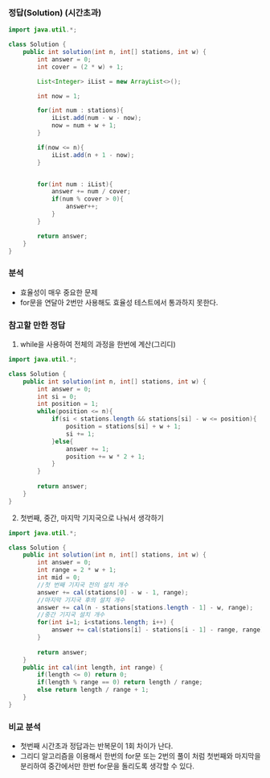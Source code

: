 ###   정답(Solution) (시간초과)
```java
import java.util.*;

class Solution {
    public int solution(int n, int[] stations, int w) {
        int answer = 0;
        int cover = (2 * w) + 1;

        List<Integer> iList = new ArrayList<>();

        int now = 1;

        for(int num : stations){
            iList.add(num - w - now);
            now = num + w + 1;
        }

        if(now <= n){
            iList.add(n + 1 - now);
        }


        for(int num : iList){
            answer += num / cover;
            if(num % cover > 0){
                answer++;
            }
        }

        return answer;
    }
}
```

###   분석
-   효율성이 매우 중요한 문제
-   for문을 연달아 2번만 사용해도 효율성 테스트에서 통과하지 못한다.

###   참고할 만한 정답

1. while을 사용하여 전체의 과정을 한번에 계산(그리디)

```java
import java.util.*;

class Solution {
    public int solution(int n, int[] stations, int w) {
        int answer = 0;
        int si = 0;
        int position = 1;
        while(position <= n){
            if(si < stations.length && stations[si] - w <= position){
                position = stations[si] + w + 1;
                si += 1;
            }else{
                answer += 1;
                position += w * 2 + 1;
            }
        }
        
        return answer;
    }
}
```

2. 첫번째, 중간, 마지막 기지국으로 나눠서 생각하기

```java
import java.util.*;

class Solution {
    public int solution(int n, int[] stations, int w) {
        int answer = 0;
        int range = 2 * w + 1;
        int mid = 0;
        //첫 번째 기지국 전의 설치 개수
        answer += cal(stations[0] - w - 1, range);
        //마지막 기지국 후의 설치 개수
        answer += cal(n - stations[stations.length - 1] - w, range);
        //중간 기지국 설치 개수
        for(int i=1; i<stations.length; i++) {
            answer += cal(stations[i] - stations[i - 1] - range, range);
        }
        
        return answer;
    }
    public int cal(int length, int range) {
        if(length <= 0) return 0;
        if(length % range == 0) return length / range;
        else return length / range + 1;
    }
}
```

###   비교 분석
-   첫번째 시간초과 정답과는 반복문이 1회 차이가 난다.
-   그리디 알고리즘을 이용해서 한번의 for문 또는 2번의 풀이 처럼 첫번째와 마지막을 분리하여 중간에서만 한번 for문을 돌리도록 생각할 수 있다.